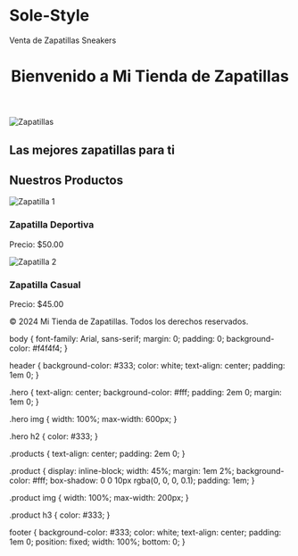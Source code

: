 # Sole-Style
Venta de Zapatillas Sneakers
<!DOCTYPE html>
<html lang="es">
<head>
    <meta charset="UTF-8">
    <meta name="viewport" content="width=device-width, initial-scale=1.0">
    <title>Mi Tienda de Zapatillas</title>
    <link rel="stylesheet" href="styles.css">
</head>
<body>
    <header>
        <h1>Bienvenido a Mi Tienda de Zapatillas</h1>
    </header>
    <section class="hero">
        <img src="hero-image.jpg" alt="Zapatillas">
        <h2>Las mejores zapatillas para ti</h2>
    </section>
    <section class="products">
        <h2>Nuestros Productos</h2>
        <div class="product">
            <img src="zapatilla1.jpg" alt="Zapatilla 1">
            <h3>Zapatilla Deportiva</h3>
            <p>Precio: $50.00</p>
        </div>
        <div class="product">
            <img src="zapatilla2.jpg" alt="Zapatilla 2">
            <h3>Zapatilla Casual</h3>
            <p>Precio: $45.00</p>
        </div>
        <!-- Puedes agregar más productos aquí -->
    </section>
    <footer>
        <p>&copy; 2024 Mi Tienda de Zapatillas. Todos los derechos reservados.</p>
    </footer>
</body>
</html>
body {
    font-family: Arial, sans-serif;
    margin: 0;
    padding: 0;
    background-color: #f4f4f4;
}

header {
    background-color: #333;
    color: white;
    text-align: center;
    padding: 1em 0;
}

.hero {
    text-align: center;
    background-color: #fff;
    padding: 2em 0;
    margin: 1em 0;
}

.hero img {
    width: 100%;
    max-width: 600px;
}

.hero h2 {
    color: #333;
}

.products {
    text-align: center;
    padding: 2em 0;
}

.product {
    display: inline-block;
    width: 45%;
    margin: 1em 2%;
    background-color: #fff;
    box-shadow: 0 0 10px rgba(0, 0, 0, 0.1);
    padding: 1em;
}

.product img {
    width: 100%;
    max-width: 200px;
}

.product h3 {
    color: #333;
}

footer {
    background-color: #333;
    color: white;
    text-align: center;
    padding: 1em 0;
    position: fixed;
    width: 100%;
    bottom: 0;
}
